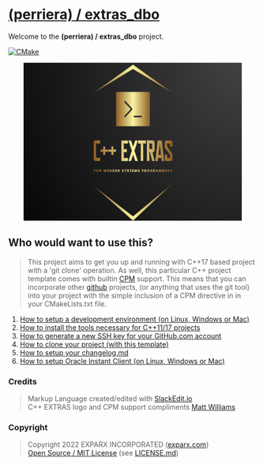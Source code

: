 
# [(perriera) / extras_dbo](https://github.com/perriera/extras_dbo)

Welcome to the **(perriera) / extras_dbo** project.

[![CMake](https://github.com/mattcoding4days/extras/actions/workflows/cmake.yml/badge.svg?branch=dev)](https://github.com/mattcoding4days/extras/actions/workflows/cmake.yml)

<div align="center">
  <img width="442" height="320" src="assets/extras.png">
  <br>
</div>

## Who would want to use this?

> This project aims to get you up and running with C++17 based project with a 'git clone' operation. As well, this particular C++ project template comes with builtin [CPM](https://github.com/cpm-cmake/CPM.cmake) support. This means that you can incorporate other [github](https://github.com) projects, (or anything that uses the git tool) into your project with the simple inclusion of a CPM directive in in your CMakeLists.txt file.

 1. [How to setup a development environment (on Linux, Windows or Mac)](https://github.com/perriera/extras_dbo/blob/dev/docs/ENVIRONMENT.md)
 2. [How to install the tools necessary for C++11/17 projects](https://github.com/perriera/extras_dbo/blob/dev/docs/INSTALL.md)
 3. [How to generate a new SSH key for your GitHub.com account](https://github.com/perriera/extras_dbo/blob/dev/docs/SSHKEY.md)
 4. [How to clone your project (with this template)](https://github.com/perriera/extras_dbo/blob/dev/docs/CLONE.md)
 5. [How to setup your changelog.md](https://github.com/perriera/extras_dbo/blob/dev/docs/CHANGELOG.md)
 6. [How to setup Oracle Instant Client (on Linux, Windows or Mac)](https://github.com/perriera/extras_dbo/blob/dev/docs/ORACLE.md)

### Credits
> Markup Language created/edited with [SlackEdit.io](https://stackedit.io/app#)<br/>
> C++ EXTRAS logo and CPM support compliments [Matt Williams](https://github.com/mattcoding4days/cmake-starter#)<br/>

### Copyright
> Copyright 2022 EXPARX INCORPORATED ([exparx.com](https://www.exparx.com/))<br/>
> [Open Source / MIT License](https://opensource.org/licenses/MIT) (see [LICENSE.md](https://github.com/perriera/extras_dbo/blob/dev/LICENSE.md))<br/>

